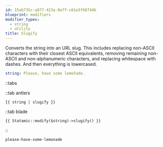 ```yaml
---
id: 15ab735c-a877-423a-8e7f-c61e3f68744b
blueprint: modifiers
modifier_types:
  - string
  - utility
title: Slugify
---
```

Converts the string into an URL slug. This includes replacing non-ASCII characters with their closest ASCII equivalents, removing remaining non-ASCII
and non-alphanumeric characters, and replacing whitespace with dashes. And then everything is lowercased.


```yaml
string: Please, have some lemoñade.
```

::tabs

::tab antlers
```antlers
{{ string | slugify }}
```
::tab blade
```blade
{{ Statamic::modify($string)->slugify() }}
```
::

```html
please-have-some-lemonade
```
